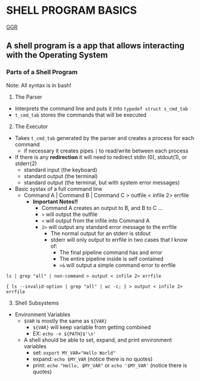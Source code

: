 # __SHELL PROGRAM BASICS__

[GGR](https://www.cs.purdue.edu/homes/grr/SystemsProgrammingBook/Book/Chapter5-WritingYourOwnShell.pdf)

## **A shell program is a app that allows interacting with the Operating System**
### **Parts of a Shell Program**

Note: All syntax is in bash!

1. The Parser
* Interprets the command line and puts it into ```typedef struct s_cmd_tab```
* ```t_cmd_tab``` stores the commands that will be executed
2. The Executor
* Takes ```t_cmd_tab``` generated by the parser and creates a process for each command
  * if necessary it creates pipes ```|``` to read/write between each process
* If there is any **redirection** it will need to redirect stdin (0), stdout(1), or stderr(2)
  * standard input  (the keyboard)
  * standard output (the terminal)
  * standard output (the terminal, but with system error messages)
* Basic systax of a full command line
  * Command A | Command B | Command C > outfile < infile 2> errfile
    * **Important Notes!!**
      * Command A creates an output to B, and B to C ...
      * ```>``` will output the outfile
      * ```<``` will output from the infile into Command A
      * ```2>``` will output any standard error message to the errfile
        * The normal output for an stderr is stdout
        * stderr will only output to errfile in two cases that I know of:
          * The final pipeline command has and error
          * The entire pipeline inside is self contained
          * ```>&``` will output a simple command error to errfile
```
ls | grep "all" | non-command > output < infile 2> errfile
```
```
{ ls --invalid-option | grep "all" | wc -c; } > output < infile 2> errfile
```
3. Shell Subsystems
* Environment Variables
  * ```$VAR``` is mostly the same as ```${VAR}```
    * ```${VAR}``` will keep variable from getting combined
    * EX: ```echo -n ${PATH}$'\n'```
  * A shell should be able to set, expand, and print environment variables
    * set:  ```export MY_VAR="Hello World"```
    * expand: ```echo $MY_VAR``` (notice there is no quotes)
    * print: ```echo "Hello, $MY_VAR"``` or ```echo '$MY_VAR'``` (notice there is quotes)
